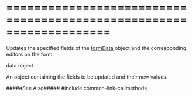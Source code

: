 ===================================================================
===================================================================

<!--shortDescription-->
Updates the specified fields of the [formData](/Documentation/ApiReference/UI_Widgets/dxForm/Configuration/#formData) object and the corresponding editors on the form.
<!--/shortDescription-->

<!--paramName1-->data<!--/paramName1-->
<!--paramType1-->object<!--/paramType1-->
<!--paramDescription1-->
An object containing the fields to be updated and their new values.
<!--/paramDescription1-->

<!--fullDescription-->
#####See Also#####
#include common-link-callmethods
<!--/fullDescription-->